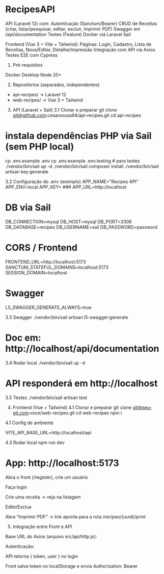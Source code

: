 # RecipesAPI

API (Laravel 12) com:
Autenticação (Sanctum/Bearer)
CRUD de Receitas (criar, listar/pesquisar, editar, excluir, imprimir PDF)
Swagger em /api/documentation
Testes (Feature)
Docker via Laravel Sail

Frontend (Vue 3 + Vite + Tailwind):
Páginas: Login, Cadastro, Lista de Receitas, Nova/Editar, Detalhe/Impressão
Integração com API via Axios
Testes E2E com Cypress

1) Pré-requisitos

Docker Desktop
Node 20+

2) Repositórios (separados, independentes)

* api-recipes/ → Laravel 12
* web-recipes/ → Vue 3 + Tailwind

3) API (Laravel + Sail)
   3.1 Clonar e preparar
   git clone git@github.com:cesarsousa94/api-recipes.git
   cd api-recipes

# instala dependências PHP via Sail (sem PHP local)
cp .env.example .env
cp .env.example .env.testing # para testes
./vendor/bin/sail up -d
./vendor/bin/sail composer install
./vendor/bin/sail artisan key:generate

3.2 Configuração do .env (exemplo)
APP_NAME="Recipes API"
APP_ENV=local
APP_KEY= ###
APP_URL=http://localhost

# DB via Sail
DB_CONNECTION=mysql
DB_HOST=mysql
DB_PORT=3306
DB_DATABASE=recipes
DB_USERNAME=sail
DB_PASSWORD=password

# CORS / Frontend
FRONTEND_URL=http://localhost:5173
SANCTUM_STATEFUL_DOMAINS=localhost:5173
SESSION_DOMAIN=localhost

# Swagger
L5_SWAGGER_GENERATE_ALWAYS=true

3.3 Swagger
./vendor/bin/sail artisan l5-swagger:generate
# Doc em: http://localhost/api/documentation

3.4 Rodar local
./vendor/bin/sail up -d
# API responderá em http://localhost

3.5 Testes
./vendor/bin/sail artisan test

4) Frontend (Vue + Tailwind)
   4.1 Clonar e preparar
   git clone git@seu-git.com:voce/web-recipes.git
   cd web-recipes
   npm i

4.1 Config de ambiente

VITE_API_BASE_URL=http://localhost/api

4.3 Rodar local
npm run dev
# App: http://localhost:5173

Abra o front (/register), crie um usuário

Faça login

Crie uma receita → veja na listagem

Edite/Exclua

Abra “Imprimir PDF” → link aponta para a rota /recipes/{uuid}/print

5) Integração entre Front e API

Base URL do Axios (arquivo src/api/http.js):

Autenticação:

API retorna { token, user } no login

Front salva token no localStorage e envia Authorization: Bearer <token>

